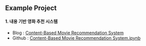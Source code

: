 ## Example Project

#### 1. 내용 기반 영화 추천 시스템
- Blog : [Content-Based Movie Recommendation System](https://oneul-hyeon.tistory.com/493)
- Github : [Content-Based Movie Recommendation System.ipynb](https://github.com/Oneul-hyeon/Intriduction-to-NLP-using-Deep-Learning/blob/main/Content-Based%20Movie%20Recommendation%20System.ipynb)
